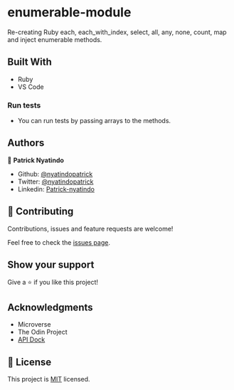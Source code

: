 # enumerable-module
Re-creating Ruby each, each_with_index, select, all, any, none, count, map and inject enumerable methods.

## Built With

- Ruby
- VS Code

### Run tests

- You can run tests by passing arrays to the methods. 

## Authors

👤 **Patrick Nyatindo**

- Github: [@nyatindopatrick](https://github.com/nyatindopatrick)
- Twitter: [@nyatindopatrick](https://twitter.com/nyatindopatrick)
- Linkedin: [Patrick-nyatindo](https://www.linkedin.com/in/nyatindopatrick/)

## 🤝 Contributing

Contributions, issues and feature requests are welcome!

Feel free to check the [issues page](https://github.com/mariosknl/enumerables.git/issues/).

## Show your support

Give a ⭐️ if you like this project!

## Acknowledgments

- Microverse
- The Odin Project
- [API Dock](https://apidock.com/)

## 📝 License

This project is [MIT](lic.url) licensed.
